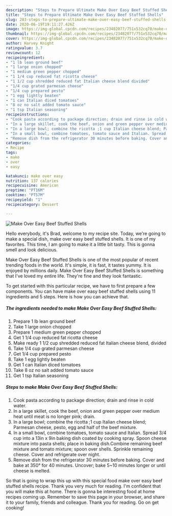 ```yaml
---
description: "Steps to Prepare Ultimate Make Over Easy Beef Stuffed Shells"
title: "Steps to Prepare Ultimate Make Over Easy Beef Stuffed Shells"
slug: 283-steps-to-prepare-ultimate-make-over-easy-beef-stuffed-shells
date: 2020-06-19T19:11:27.426Z
image: https://img-global.cpcdn.com/recipes/23482077/751x532cq70/make-over-easy-beef-stuffed-shells-recipe-main-photo.jpg
thumbnail: https://img-global.cpcdn.com/recipes/23482077/751x532cq70/make-over-easy-beef-stuffed-shells-recipe-main-photo.jpg
cover: https://img-global.cpcdn.com/recipes/23482077/751x532cq70/make-over-easy-beef-stuffed-shells-recipe-main-photo.jpg
author: Harvey Knight
ratingvalue: 3.7
reviewcount: 12
recipeingredient:
- "1 lb lean ground beef"
- "1 large onion chopped"
- "1 medium green pepper chopped"
- "1 1/4 cup reduced fat ricotta cheese"
- "1 1/2 cup shredded reduced fat Italian cheese blend divided"
- "1/4 cup grated parmesan cheese"
- "1/4 cup prepared pesto"
- "1 egg lightly beaten"
- "1 can Italian diced tomatoes"
- "8 oz no salt added tomato sauce"
- "1 tsp Italian seasoning"
recipeinstructions:
- "Cook pasta according to package direction; drain and rinse in cold water."
- "In a large skillet, cook the beef, onion and green pepper over medium heat until meat is no longer pink; drain."
- "In a large bowl; combine the ricotta ;1 cup Italian cheese blend; Parmesan cheese, pesto, egg and half of the beef mixture."
- "In a small bowl, combine tomatoes, tomato sauce and Italian. Spread 3/4 cup into a 13in x 9in baking dish coated by cooking spray. Spoon cheese mixture into pasta shells; place in baking dish.Combine remaining beef mixture and tomato mixture; spoon over shells. Sprinkle remaining cheese. Cover and refrigerate over night."
- "Remove dish from the refrigerator 30 minutes before baking. Cover and bake at 350° for 40 minutes. Uncover; bake 5~10 minutes longer or until cheese is melted."
categories:
- Recipe
tags:
- make
- over
- easy

katakunci: make over easy 
nutrition: 137 calories
recipecuisine: American
preptime: "PT16M"
cooktime: "PT57M"
recipeyield: "1"
recipecategory: Dessert

---
```



![Make Over Easy Beef Stuffed Shells](https://img-global.cpcdn.com/recipes/23482077/751x532cq70/make-over-easy-beef-stuffed-shells-recipe-main-photo.jpg)

Hello everybody, it's Brad, welcome to my recipe site. Today, we're going to make a special dish, make over easy beef stuffed shells. It is one of my favorites. This time, I am going to make it a little bit tasty. This is gonna smell and look delicious.



Make Over Easy Beef Stuffed Shells is one of the most popular of recent trending foods in the world. It's simple, it is fast, it tastes yummy. It is enjoyed by millions daily. Make Over Easy Beef Stuffed Shells is something that I've loved my entire life. They're fine and they look fantastic.


To get started with this particular recipe, we have to first prepare a few components. You can have make over easy beef stuffed shells using 11 ingredients and 5 steps. Here is how you can achieve that.

<!--inarticleads1-->

##### The ingredients needed to make Make Over Easy Beef Stuffed Shells:

1. Prepare 1 lb lean ground beef
1. Take 1 large onion chopped
1. Prepare 1 medium green pepper chopped
1. Get 1 1/4 cup reduced fat ricotta cheese
1. Make ready 1 1/2 cup shredded reduced fat Italian cheese blend, divided
1. Take 1/4 cup grated parmesan cheese
1. Get 1/4 cup prepared pesto
1. Take 1 egg lightly beaten
1. Get 1 can Italian diced tomatoes
1. Take 8 oz no salt added tomato sauce
1. Get 1 tsp Italian seasoning




<!--inarticleads2-->

##### Steps to make Make Over Easy Beef Stuffed Shells:

1. Cook pasta according to package direction; drain and rinse in cold water.
1. In a large skillet, cook the beef, onion and green pepper over medium heat until meat is no longer pink; drain.
1. In a large bowl; combine the ricotta ;1 cup Italian cheese blend; Parmesan cheese, pesto, egg and half of the beef mixture.
1. In a small bowl, combine tomatoes, tomato sauce and Italian. Spread 3/4 cup into a 13in x 9in baking dish coated by cooking spray. Spoon cheese mixture into pasta shells; place in baking dish.Combine remaining beef mixture and tomato mixture; spoon over shells. Sprinkle remaining cheese. Cover and refrigerate over night.
1. Remove dish from the refrigerator 30 minutes before baking. Cover and bake at 350° for 40 minutes. Uncover; bake 5~10 minutes longer or until cheese is melted.




So that is going to wrap this up with this special food make over easy beef stuffed shells recipe. Thank you very much for reading. I'm confident that you will make this at home. There is gonna be interesting food at home recipes coming up. Remember to save this page in your browser, and share it to your family, friends and colleague. Thank you for reading. Go on get cooking!
